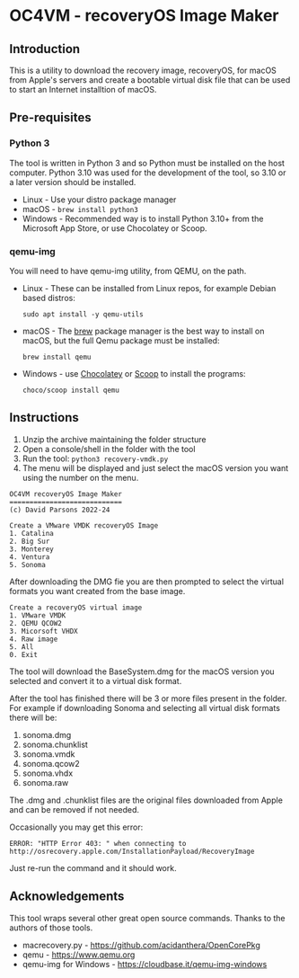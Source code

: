 # OC4VM - recoveryOS Image Maker

## Introduction
This is a utility to download the recovery image, recoveryOS, for macOS from Apple's servers and create a bootable 
virtual disk file that can be used to start an Internet installtion of macOS.

## Pre-requisites

###  Python 3
The tool is written in Python 3 and so Python must be installed on the host computer. Python 3.10 was used for 
the development of the tool, so 3.10 or a later version should be installed.

* Linux   - Use your distro package manager
* macOS   - `brew install python3`
* Windows - Recommended way is to install Python 3.10+ from the Microsoft App Store, or use Chocolatey or Scoop.

### qemu-img

You will need to have qemu-img utility, from QEMU, on the path.

* Linux - These can be installed from Linux repos, for example Debian based distros:

    `sudo apt install -y qemu-utils`


* macOS - The [brew](https://brew.sh) package manager is the best way to install on macOS, but the full Qemu package must be 
installed:

    `brew install qemu`


* Windows - use [Chocolatey](https://chocolatey.org) or [Scoop](https://scoop.sh) to install the programs:

    `choco/scoop install qemu`
   

## Instructions
1. Unzip the archive maintaining the folder structure
2. Open a console/shell in the folder with the tool
3. Run the tool: `python3 recovery-vmdk.py`
4. The menu will be displayed and just select the macOS version you want using the number on the menu.
```
OC4VM recoveryOS Image Maker
============================
(c) David Parsons 2022-24

Create a VMware VMDK recoveryOS Image
1. Catalina
2. Big Sur
3. Monterey
4. Ventura
5. Sonoma
```

After downloading the DMG fie you are then prompted to select the virtual formats you want created from the base image.
```
Create a recoveryOS virtual image
1. VMware VMDK
2. QEMU QCOW2
3. Micorsoft VHDX
4. Raw image
5. All
0. Exit
```
The tool will download the BaseSystem.dmg for the macOS version you selected and convert it to a virtual disk format.

After the tool has finished there will be 3 or more files present in the folder. For example if downloading Sonoma and
selecting all virtual disk formats there will be:

1. sonoma.dmg
2. sonoma.chunklist
3. sonoma.vmdk
4. sonoma.qcow2
5. sonoma.vhdx
6. sonoma.raw

The .dmg and .chunklist files are the original files downloaded from Apple and can be removed if not needed.

Occasionally you may get this error:

`ERROR: "HTTP Error 403: " when connecting to http://osrecovery.apple.com/InstallationPayload/RecoveryImage`

Just re-run the command and it should work.


## Acknowledgements
This tool wraps several other great open source commands. Thanks to the authors of those tools.

* macrecovery.py - https://github.com/acidanthera/OpenCorePkg
* qemu - https://www.qemu.org
* qemu-img for Windows - https://cloudbase.it/qemu-img-windows
